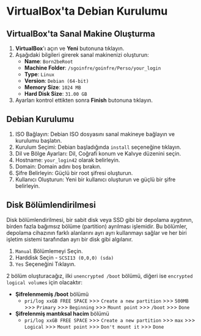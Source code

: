#  VirtualBox'ta Debian Kurulumu

## VirtualBox'ta Sanal Makine Oluşturma

1. **VirtualBox**'ı açın ve **Yeni** butonuna tıklayın.
2. Aşağıdaki bilgileri girerek sanal makinenizi oluşturun:
   - **Name**: `Born2beRoot`
   - **Machine Folder**: `/sgoinfre/goinfre/Perso/your_login`
   - **Type**: `Linux`
   - **Version**: `Debian (64-bit)`
   - **Memory Size**: `1024 MB`
   - **Hard Disk Size**: `31.00 GB`
3. Ayarları kontrol ettikten sonra **Finish** butonuna tıklayın.

## Debian Kurulumu
1. ISO Bağlayın: Debian ISO dosyasını sanal makineye bağlayın ve kurulumu başlatın.
3. Kurulum Seçimi: Debian başladığında `install` seçeneğine tıklayın.
4. Dil ve Bölge Ayarları: Dil, Coğrafi konum ve Kalvye düzenini seçin.
5. Hostname: `your_login42` olarak belirleyin.
6. Domain: Domain adını boş bırakın.
7. Şifre Belirleyin: Güçlü bir root şifresi oluşturun.
8. Kullanıcı Oluşturun: Yeni bir kullanıcı oluşturun ve güçlü bir şifre belirleyin.

## Disk Bölümlendirilmesi
Disk bölümlendirilmesi, bir sabit disk veya SSD gibi bir depolama aygıtının, birden fazla bağımsız bölüme (partition) ayrılması işlemidir. Bu bölümler, depolama cihazının farklı alanlarını ayrı ayrı kullanmayı sağlar ve her biri işletim sistemi tarafından ayrı bir disk gibi algılanır.
1. `Manual` Bölümlemeyi Seçin.
2. Harddisk Seçin - `SCSI13 (0,0,0) (sda)`
3. `Yes` Seçeneğini Tıklayın.

2 bölüm oluşturacağız, ilki `unencrypted /boot` bölümü, diğeri ise `encrypted logical volumes`  için olacaktır:
- **Şifrelenmemiş /boot** bölümü
   - `pri/log xxGB FREE SPACE` >>> `Create a new partition` >>> `500MB` >>> `Primary` >>> `Beginning` >>> `Mount point` >>> `/boot` >>> `Done`
- **Şifrelenmiş mantıksal hacim** bölümü
   - `pri/log xxGB FREE SPACE` >>> `Create a new partition` >>> `max` >>> `Logical` >>> `Mount point` >>> `Don't mount it` >>> `Done`
















